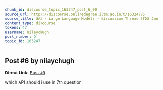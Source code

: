 ```yaml
---
chunk_id: discourse_topic_163247_post_6_00
source_url: https://discourse.onlinedegree.iitm.ac.in/t/163247/6
source_title: GA3 - Large Language Models - Discussion Thread [TDS Jan 2025]
content_type: discourse
tokens: 47
username: nilaychugh
post_number: 6
topic_id: 163247
---
```


## Post #6 by nilaychugh

**Direct Link**: [Post #6](https://discourse.onlinedegree.iitm.ac.in/t/163247/6)

which API should i use in 7th question
